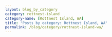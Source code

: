 ```yaml
---
layout: blog_by_category
category: rottnest-island
category-name: [Rottnest Island, WA]
title: "Posts by category: Rottnest Island, WA"
permalink: /blog/category/rottnest-island-wa/
---
```

